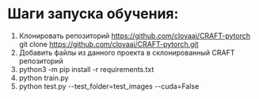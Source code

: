 # Шаги запуска обучения:
1. Клонировать репозиторий https://github.com/clovaai/CRAFT-pytorch
   git clone https://github.com/clovaai/CRAFT-pytorch.git
2. Добавить файлы из данного проекта в склонированный CRAFT репозиторий
3. python3 -m pip install -r requirements.txt
4. python train.py
5. python test.py --test_folder=test_images --cuda=False